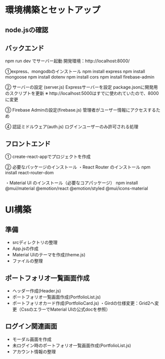 # 環境構築とセットアップ

## node.jsの確認

## バックエンド
npm run dev でサーバー起動
開発環境：http://localhost:8000/

①express、mongodbのインストール
npm install express
npm install mongoose
npm install dotenv
npm install cors
npm install firebase-admin

② サーバーの設定 (server.js)
Expressサーバーを設定
package.jsonに開発用のスクリプトを更新
※ http://localhost:5000はすでに使われていたので、8000に変更

③ Firebase Adminの設定(firebase.js)
管理者がユーザー情報にアクセスするため

④ 認証ミドルウェア(auth.js)
ログインユーザーのみ許可される処理

## フロントエンド

① create-react-appでプロジェクトを作成

② 必要なパッケージのインストール
・React Router のインストール
npm install react-router-dom

・Material UI のインストール（必要なコアパッケージ）
npm install @mui/material @emotion/react @emotion/styled @mui/icons-material

# UI構築
## 準備
- srcディレクトリの整理
- App.jsの作成
- Material UIのテーマを作成(theme.js)
- ファイルの整理

## ポートフォリオ一覧画面作成
- ヘッダー作成(Header.js)
- ポートフォリオ一覧画面作成(PortfolioList.js)
- ポートフォリオカード作成(PortfolioCard.js)
・Girdの仕様変更：Grid2へ変更（CssのエラーでMaterial UIの公式docを参照）

## ログイン関連画面
- モーダル画面を作成
- 未ログイン時のポートフォリオ一覧画面作成(PortfolioList.js)
- アカウント情報の整理






